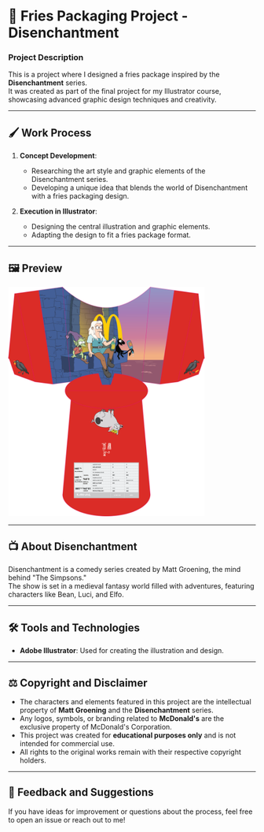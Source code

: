 # 🍟 Fries Packaging Project - Disenchantment

### Project Description
This is a project where I designed a fries package inspired by the **Disenchantment** series.  
It was created as part of the final project for my Illustrator course, showcasing advanced graphic design techniques and creativity.

---

## 🖌️ Work Process
1. **Concept Development**:
   - Researching the art style and graphic elements of the Disenchantment series.
   - Developing a unique idea that blends the world of Disenchantment with a fries packaging design.

2. **Execution in Illustrator**:
   - Designing the central illustration and graphic elements.
   - Adapting the design to fit a fries package format.

---

## 🖼️ Preview
  <img src="./FriesPackage.png" alt="Fries Packaging Preview" width="400"/>

---

## 📺 About Disenchantment
Disenchantment is a comedy series created by Matt Groening, the mind behind "The Simpsons."  
The show is set in a medieval fantasy world filled with adventures, featuring characters like Bean, Luci, and Elfo.

---

## 🛠️ Tools and Technologies
- **Adobe Illustrator**: Used for creating the illustration and design.

---

## ⚖️ Copyright and Disclaimer
- The characters and elements featured in this project are the intellectual property of **Matt Groening** and the **Disenchantment** series.  
- Any logos, symbols, or branding related to **McDonald's** are the exclusive property of McDonald's Corporation.  
- This project was created for **educational purposes only** and is not intended for commercial use.  
- All rights to the original works remain with their respective copyright holders.

---

## 📢 Feedback and Suggestions
If you have ideas for improvement or questions about the process, feel free to open an issue or reach out to me!
